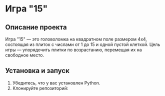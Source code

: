 # Игра "15"

## Описание проекта
Игра "15" — это головоломка на квадратном поле размером 4x4, состоящая из плиток с числами от 1 до 15 и одной пустой клеткой.
Цель игры — упорядочить плитки по возрастанию, перемещая их на свободное место.

## Установка и запуск
1. Убедитесь, что у вас установлен Python.
2. Клонируйте репозиторий:
  
